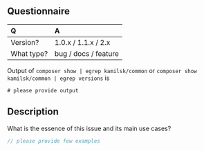 ## Questionnaire

| Q             | A
|:--------------|:--
| Version?      | 1.0.x / 1.1.x / 2.x
| What type?    | bug / docs / feature

Output of `composer show | egrep kamilsk/common` or `composer show kamilsk/common | egrep versions` is

```
# please provide output
```

## Description

What is the essence of this issue and its main use cases?

```php
// please provide few examples
```
